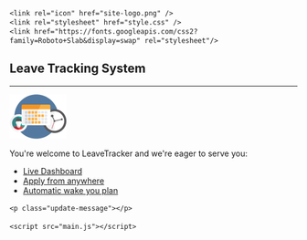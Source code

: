 <!DOCTYPE html>
<html lang="en">
  <head>
    <meta charset="UTF-8" />
    <meta name="viewport" content="width=device-width, initial-scale=1.0" />
    <title>Leave Tracker System</title>

    <link rel="icon" href="site-logo.png" />
    <link rel="stylesheet" href="style.css" />
    <link href="https://fonts.googleapis.com/css2?family=Roboto+Slab&display=swap" rel="stylesheet"/>
  </head>

  <body>
    <h2>Leave Tracking System</h2>
    <hr />
    <img src="site-logo.png" alt="site logo" />
    <p id="welcome-message">You're welcome to LeaveTracker and we're eager to serve you&colon;</p>
    <ul class="navigationCard">
      <li><a href="#">Live Dashboard</a></li>
      <li><a href="new-request.html">Apply from anywhere</a></li>
      <li><a href="#">Automatic wake you plan</a></li>
    </ul>

    <p class="update-message"></p>

    <script src="main.js"></script>
  </body>
</html>
